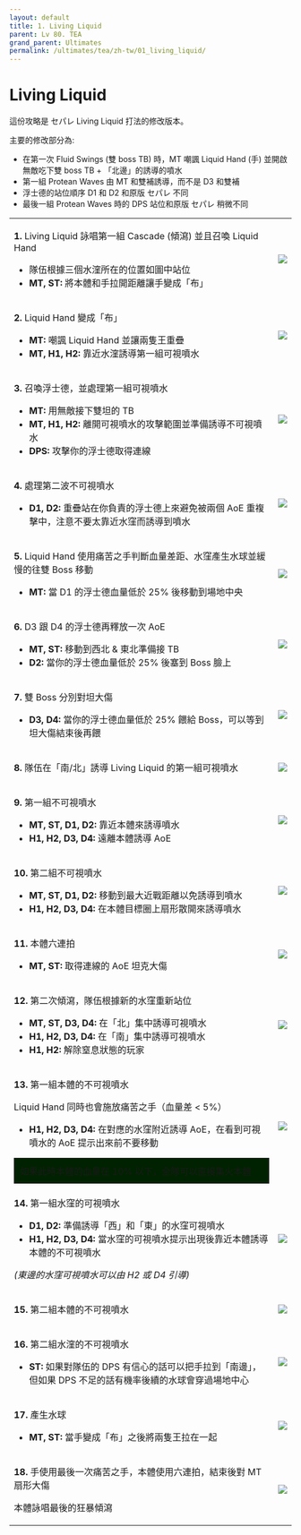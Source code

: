 ```yaml
---
layout: default
title: 1. Living Liquid
parent: Lv 80. TEA
grand_parent: Ultimates
permalink: /ultimates/tea/zh-tw/01_living_liquid/
---
```


# Living Liquid

這份攻略是 セパレ Living Liquid 打法的修改版本。

主要的修改部分為:
- 在第一次 Fluid Swings (雙 boss TB) 時，MT 嘲諷 Liquid Hand (手) 並開啟無敵吃下雙 boss TB + 「北邊」的誘導的噴水
- 第一組 Protean Waves 由 MT 和雙補誘導，而不是 D3 和雙補
- 浮士德的站位順序 D1 和 D2 和原版 セパレ 不同
- 最後一組 Protean Waves 時的 DPS 站位和原版 セパレ 稍微不同

<table>
  <tr>
    <td><p><b>1.</b> Living Liquid 詠唱第一組 Cascade (傾瀉) 並且召喚 Liquid Hand</p><p><ul><li>隊伍根據三個水漥所在的位置如圖中站位</li><li><b>MT, ST:</b> 將本體和手拉開距離讓手變成「布」</li></ul></p></td>
	<td><img src="../images/living_liquid/living_liquid_01.jpg"></td>
  </tr>
  <tr>
    <td><p><b>2.</b> Liquid Hand 變成「布」</p><p><ul><li><b>MT:</b> 嘲諷 Liquid Hand 並讓兩隻王重疊</li><li><b>MT, H1, H2:</b> 靠近水漥誘導第一組可視噴水</li></ul></p></td>
	<td><img src="../images/living_liquid/living_liquid_02.jpg"></td>
  </tr>
  <tr>
    <td><p><b>3.</b> 召喚浮士德，並處理第一組可視噴水</p><p><ul><li><b>MT:</b> 用無敵接下雙坦的 TB</li><li><b>MT, H1, H2:</b> 離開可視噴水的攻擊範圍並準備誘導不可視噴水</li><li><b>DPS:</b> 攻擊你的浮士德取得連線</li></ul></p></td>
	<td><img src="../images/living_liquid/living_liquid_03.jpg"></td>
  </tr>
  <tr>
    <td><p><b>4.</b> 處理第二波不可視噴水</p><p><ul><li><b>D1, D2:</b> 重疊站在你負責的浮士德上來避免被兩個 AoE 重複擊中，注意不要太靠近水窪而誘導到噴水</li></ul></p></td>
	<td><img src="../images/living_liquid/living_liquid_04.jpg"></td>
  </tr>
  <tr>
    <td><p><b>5.</b> Liquid Hand 使用痛苦之手判斷血量差距、水窪產生水球並緩慢的往雙 Boss 移動</p><p><ul><li><b>MT:</b> 當 D1 的浮士德血量低於 25% 後移動到場地中央</li></ul></p></td>
	<td><img src="../images/living_liquid/living_liquid_05.jpg"></td>
  </tr>
  <tr>
    <td><p><b>6.</b> D3 跟 D4 的浮士德再釋放一次 AoE</p><p><ul><li><b>MT, ST:</b> 移動到西北 & 東北準備接 TB</li><li><b>D2:</b> 當你的浮士德血量低於 25% 後塞到 Boss 臉上</li></ul></p></td>
	<td><img src="../images/living_liquid/living_liquid_06.jpg"></td>
  </tr>
  <tr>
    <td><p><b>7.</b> 雙 Boss 分別對坦大傷</p><p><ul><li><b>D3, D4:</b> 當你的浮士德血量低於 25% 餵給 Boss，可以等到坦大傷結束後再餵</li></ul></p></td>
	<td><img src="../images/living_liquid/living_liquid_07.jpg"></td>
  </tr>
  <tr>
    <td><p><b>8.</b> 隊伍在「南/北」誘導 Living Liquid 的第一組可視噴水</p></td>
	<td><img src="../images/living_liquid/living_liquid_08.jpg"></td>
  </tr>
  <tr>
    <td><p><b>9.</b> 第一組不可視噴水</p><p><ul><li><b>MT, ST, D1, D2:</b> 靠近本體來誘導噴水</li><li><b>H1, H2, D3, D4:</b> 遠離本體誘導 AoE</li></ul></p></td>
	<td><img src="../images/living_liquid/living_liquid_09.jpg"></td>
  </tr>
  <tr>
    <td><p><b>10.</b> 第二組不可視噴水</p><p><ul><li><b>MT, ST, D1, D2:</b> 移動到最大近戰距離以免誘導到噴水</li><li><b>H1, H2, D3, D4:</b> 在本體目標圈上扇形散開來誘導噴水</li></ul></p></td>
	<td><img src="../images/living_liquid/living_liquid_10.jpg"></td>
  </tr>
  <tr>
    <td><p><b>11.</b> 本體六連拍</p><p><ul><li><b>MT, ST:</b> 取得連線的 AoE 坦克大傷</li></ul></p></td>
	<td><img src="../images/living_liquid/living_liquid_11.jpg"></td>
  </tr>
  <tr>
    <td><p><b>12.</b> 第二次傾瀉，隊伍根據新的水窪重新站位</p><p><ul><li><b>MT, ST, D3, D4:</b> 在「北」集中誘導可視噴水</li><li><b>H1, H2, D3, D4:</b> 在「南」集中誘導可視噴水</li><li><b>H1, H2:</b> 解除窒息狀態的玩家</li></ul></p></td>
	<td><img src="../images/living_liquid/living_liquid_12.jpg"></td>
  </tr>
  <tr>
    <td><p><b>13.</b> 第一組本體的不可視噴水</p><p>Liquid Hand 同時也會施放痛苦之手（血量差 < 5%）</p><p><ul><li><b>H1, H2, D3, D4:</b> 在對應的水窪附近誘導 AoE，在看到可視噴水的 AoE 提示出來前不要移動</li></ul></p><div style="background-color: #020 ; padding: 10px; border: 1px solid;">如果此時本體的血量在 10% 以下，全隊可以直接集火本體</div></td>
	<td><img src="../images/living_liquid/living_liquid_13.jpg"></td>
  </tr>
  <tr>
    <td><p><b>14.</b> 第一組水窪的可視噴水</p><p><ul><li><b>D1, D2:</b> 準備誘導「西」和「東」的水窪可視噴水</li><li><b>H1, H2, D3, D4:</b> 當水窪的可視噴水提示出現後靠近本體誘導本體的不可視噴水</li></ul></p><p><em>(東邊的水窪可視噴水可以由 H2 或 D4 引導)</em></p></td>
	<td><img src="../images/living_liquid/living_liquid_14.jpg"></td>
  </tr>
  <tr>
    <td><p><b>15.</b> 第二組本體的不可視噴水</p></td>
	<td><img src="../images/living_liquid/living_liquid_15.jpg"></td>
  </tr>
  <tr>
    <td><p><b>16.</b> 第二組水漥的不可視噴水</p><p><ul><li><b>ST:</b> 如果對隊伍的 DPS 有信心的話可以把手拉到「南邊」，但如果 DPS 不足的話有機率後續的水球會穿過場地中心</li></ul></p></td>
	<td><img src="../images/living_liquid/living_liquid_16.jpg"></td>
  </tr>
  <tr>
    <td><p><b>17.</b> 產生水球</p><p><ul><li><b>MT, ST:</b> 當手變成「布」之後將兩隻王拉在一起</li></ul></p></td>
	<td><img src="../images/living_liquid/living_liquid_17.jpg"></td>
  </tr>
  <tr>
    <td><p><b>18.</b> 手使用最後一次痛苦之手，本體使用六連拍，結束後對 MT 扇形大傷</p><p>本體詠唱最後的狂暴傾瀉</p></td>
	<td><img src="../images/living_liquid/living_liquid_18.jpg"></td>
  </tr>
</table>
